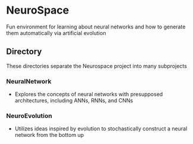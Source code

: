 # NeuroSpace
Fun environment for learning about neural networks and how to generate them automatically via artificial evolution

## Directory
These directories separate the Neurospace project into many subprojects
### NeuralNetwork
- Explores the concepts of neural networks with presupposed architectures, including ANNs, RNNs, and CNNs
### NeuroEvolution
- Utilizes ideas inspired by evolution to stochastically construct a neural network from the bottom up
